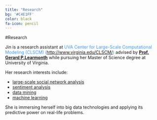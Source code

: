 ```yaml
---
title: "Research"
bg: '#C4E1FF'
color: black
fa-icon: pencil
---
```


#Research


Jin is a research assistant at <span style="color:#4099FF;">UVA Center for Large-Scale Computational Modeling (CLSCM) (http://www.virginia.edu/CLSCM/)</span> advised by [**Prof. Gerard P.Learmonth**](http://web.sys.virginia.edu/gerard-p-learmonth-sr.html) while pursuing her Master of Science degree at University of Virginia. 

Her research interests include:

- <a href="http://en.wikipedia.org/wiki/Social_network_analysis">large-scale social network analysis</a>
- <a href="http://en.wikipedia.org/wiki/Sentiment_analysis">sentiment analysis</a>
- <a href="http://en.wikipedia.org/wiki/Data_mining">data mining</a> 
- <a href="http://en.wikipedia.org/wiki/Machine_learning">machine learning</a>

She is immersing herself into big data technologies and applying its predictive power on real-life problems.

